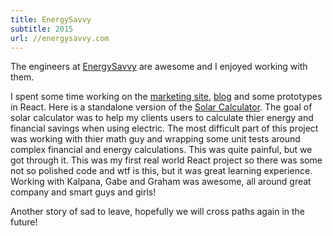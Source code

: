 ```yaml
---
title: EnergySavvy
subtitle: 2015
url: //energysavvy.com
---
```


The engineers at [EnergySavvy](//energysavvy.com) are awesome and I enjoyed working with them. 

I spent some time working on the [marketing site](//enerygsavvy.com), [blog](//blog.energysavvy.com) and some prototypes in React. Here is a standalone version of the [Solar Calculator](https://solar-calculator.rickfrom1987.com). The goal of solar calculator was to help my clients users to calculate thier energy and financial savings when using electric. The most difficult part of this project was working with thier math guy and wrapping some unit tests around complex financial and energy calculations. This was quite painful, but we got through it. This was my first real world React project so there was some not so polished code and wtf is this, but it was great learning experience. Working with Kalpana, Gabe and Graham was awesome, all around great company and smart guys and girls!

Another story of sad to leave, hopefully we will cross paths again in the future!